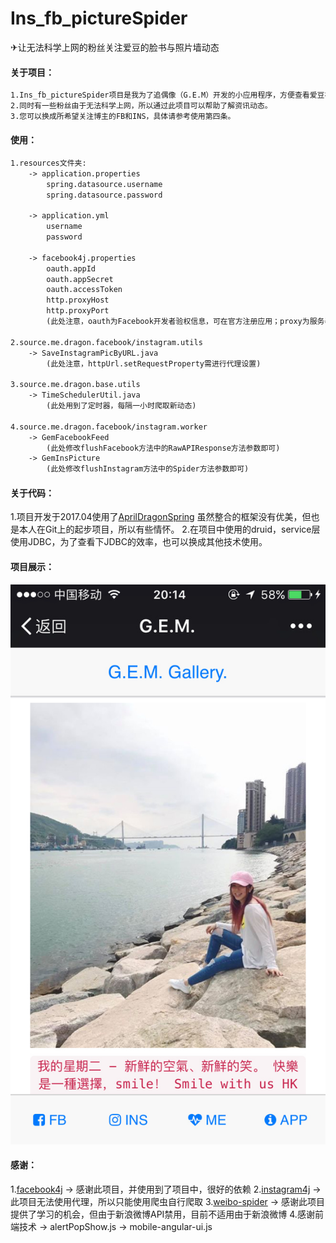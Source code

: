 # Ins_fb_pictureSpider
✈让无法科学上网的粉丝关注爱豆的脸书与照片墙动态

#### 关于项目：
```html
1.Ins_fb_pictureSpider项目是我为了追偶像（G.E.M）开发的小应用程序，方便查看爱豆在FB和INS上的图文动态。
2.同时有一些粉丝由于无法科学上网，所以通过此项目可以帮助了解资讯动态。
3.您可以换成所希望关注博主的FB和INS，具体请参考使用第四条。
```


#### 使用：
```html
1.resources文件夹:
    -> application.properties
        spring.datasource.username
        spring.datasource.password
        
    -> application.yml
        username
        password
        
    -> facebook4j.properties
        oauth.appId
        oauth.appSecret
        oauth.accessToken
        http.proxyHost
        http.proxyPort
        (此处注意，oauth为Facebook开发者验权信息，可在官方注册应用；proxy为服务器代理，项目并非黑科技，可自行使用SSR)
        
2.source.me.dragon.facebook/instagram.utils
    -> SaveInstagramPicByURL.java
        (此处注意，httpUrl.setRequestProperty需进行代理设置)
        
3.source.me.dragon.base.utils
    -> TimeSchedulerUtil.java
        (此处用到了定时器，每隔一小时爬取新动态)
        
4.source.me.dragon.facebook/instagram.worker
    -> GemFacebookFeed
        (此处修改flushFacebook方法中的RawAPIResponse方法参数即可)
    -> GemInsPicture
        (此处修改flushInstagram方法中的Spider方法参数即可)
```

#### 关于代码：
1.项目开发于2017.04使用了[AprilDragonSpring](https://github.com/dragon-yuan/AprilDragonSpring) 
虽然整合的框架没有优美，但也是本人在Git上的起步项目，所以有些情怀。 
2.在项目中使用的druid，service层使用JDBC，为了查看下JDBC的效率，也可以换成其他技术使用。 


#### 项目展示：
![](project-img/1.jpg) 

#### 感谢：
1.[facebook4j](https://github.com/roundrop/facebook4j) 
    -> 感谢此项目，并使用到了项目中，很好的依赖 
2.[instagram4j](https://github.com/lithiumtech/instagram4j) 
    -> 此项目无法使用代理，所以只能使用爬虫自行爬取 
3.[weibo-spider](https://github.com/yuki-lau/weibo-spider) 
    -> 感谢此项目提供了学习的机会，但由于新浪微博API禁用，目前不适用由于新浪微博 
4.感谢前端技术 
    -> alertPopShow.js 
    -> mobile-angular-ui.js 